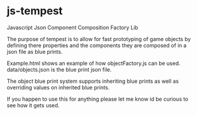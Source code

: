 # js-tempest
 Javascript Json Component Composition Factory Lib
 
 The purpose of tempest is to allow for fast prototyping of game objects by defining there properties and the components they are composed of in a json file as blue prints.
 
 
 Example.html shows an example of how objectFactory.js can be used.
 data/objects.json is the blue print json file.
 
 The object blue print system supports inheriting blue prints as well as overriding values on inherited blue prints.
 
 If you happen to use this for anything please let me know id be curious to see how it gets used.

